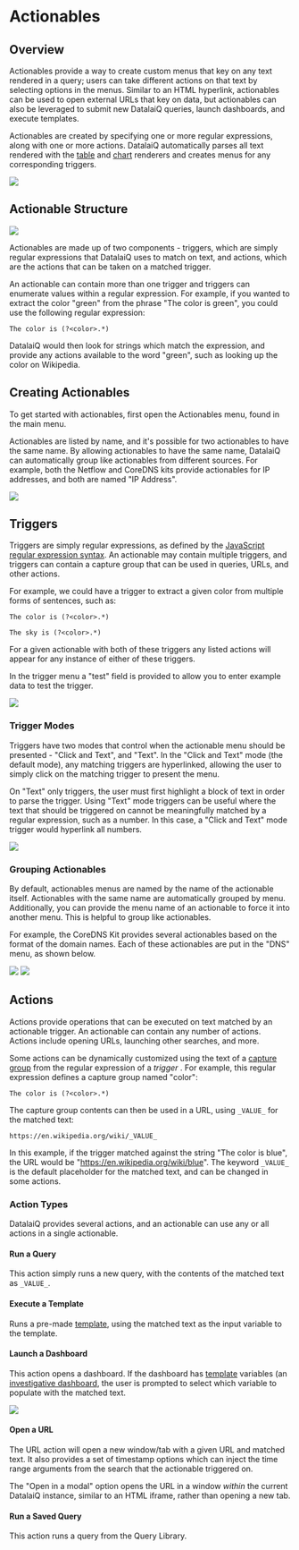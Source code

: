 # Actionables

## Overview

Actionables provide a way to create custom menus that key on any text rendered in a query; users can take different actions on that text by selecting options in the menus. Similar to an HTML hyperlink, actionables can be used to open external URLs that key on data, but actionables can also be leveraged to submit new DatalaiQ queries, launch dashboards, and execute templates.

Actionables are created by specifying one or more regular expressions, along with one or more actions. DatalaiQ automatically parses all text rendered with the [table](/search/table/table) and [chart](/search/chart/chart) renderers and creates menus for any corresponding triggers.

![](actionables-overview.png)

## Actionable Structure

![](actionables-architecture.png)

Actionables are made up of two components - triggers, which are simply regular expressions that DatalaiQ uses to match on text, and actions, which are the actions that can be taken on a matched trigger.

An actionable can contain more than one trigger and triggers can enumerate values within a regular expression. For example, if you wanted to extract the color "green" from the phrase "The color is green", you could use the following regular expression:

```The color is (?<color>.*)```

DatalaiQ would then look for strings which match the expression, and provide any actions available to the word "green", such as looking up the color on Wikipedia.

## Creating Actionables

To get started with actionables, first open the Actionables menu, found in the main menu.

Actionables are listed by name, and it's possible for two actionables to have the same name. By allowing actionables to have the same name, DatalaiQ can automatically group like actionables from different sources. For example, both the Netflow and CoreDNS kits provide actionables for IP addresses, and both are named "IP Address". 

![](actionables-menu.png)

## Triggers

Triggers are simply regular expressions, as defined by the [JavaScript regular expression syntax](https://developer.mozilla.org/en-US/docs/Web/JavaScript/Guide/Regular_Expressions). An actionable may contain multiple triggers, and triggers can contain a capture group that can be used in queries, URLs, and other actions. 

For example, we could have a trigger to extract a given color from multiple forms of sentences, such as:

```The color is (?<color>.*)```

```The sky is (?<color>.*)```

For a given actionable with both of these triggers any listed actions will appear for any instance of either of these triggers.

In the trigger menu a "test" field is provided to allow you to enter example data to test the trigger.

![](actionables-trigger.png)

### Trigger Modes

Triggers have two modes that control when the actionable menu should be presented - "Click and Text", and "Text". In the "Click and Text" mode (the default mode), any matching triggers are hyperlinked, allowing the user to simply click on the matching trigger to present the menu. 

On "Text" only triggers, the user must first highlight a block of text in order to parse the trigger. Using "Text" mode triggers can be useful where the text that should be triggered on cannot be meaningfully matched by a regular expression, such as a number. In this case, a "Click and Text" mode trigger would hyperlink all numbers.

![](actionables-trigger2.png)

### Grouping Actionables

By default, actionables menus are named by the name of the actionable itself. Actionables with the same name are automatically grouped by menu. Additionally, you can provide the menu name of an actionable to force it into another menu. This is helpful to group like actionables.

For example, the CoreDNS Kit provides several actionables based on the format of the domain names. Each of these actionables are put in the "DNS" menu, as shown below.

![](actionables-grouping.png)
![](actionables-grouping2.png)

## Actions

Actions provide operations that can be executed on text matched by an actionable trigger. An actionable can contain any number of actions. Actions include opening URLs, launching other searches, and more.

Some actions can be dynamically customized using the text of a [capture group](https://www.regular-expressions.info/refcapture.html) from the regular expression of a *trigger* . For example, this regular expression defines a capture group named "color":

```The color is (?<color>.*)```

The capture group contents can then be used in a URL, using `_VALUE_` for the matched text:

```https://en.wikipedia.org/wiki/_VALUE_```

In this example, if the trigger matched against the string "The color is blue", the URL would be "https://en.wikipedia.org/wiki/blue". The keyword `_VALUE_` is the default placeholder for the matched text, and can be changed in some actions.

### Action Types

DatalaiQ provides several actions, and an actionable can use any or all actions in a single actionable. 

#### Run a Query

This action simply runs a new query, with the contents of the matched text as `_VALUE_`.

#### Execute a Template

Runs a pre-made [template](/gui/templates/templates), using the matched text as the input variable to the template. 

#### Launch a Dashboard

This action opens a dashboard. If the dashboard has [template](/gui/templates/templates) variables (an [investigative dashboard](/gui/dashboards/dashboards), the user is prompted to select which variable to populate with the matched text.

![](actionables-dashboard.png)

#### Open a URL

The URL action will open a new window/tab with a given URL and matched text. It also provides a set of timestamp options which can inject the time range arguments from the search that the actionable triggered on. 

The "Open in a modal" option opens the URL in a window *within* the current DatalaiQ instance, similar to an HTML iframe, rather than opening a new tab.

#### Run a Saved Query

This action runs a query from the Query Library.


